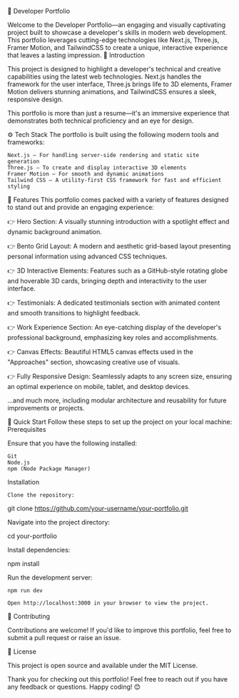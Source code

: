 🌟 Developer Portfolio

Welcome to the Developer Portfolio—an engaging and visually captivating project built to showcase a developer's skills in modern web development. This portfolio leverages cutting-edge technologies like Next.js, Three.js, Framer Motion, and TailwindCSS to create a unique, interactive experience that leaves a lasting impression.
🤖 Introduction

This project is designed to highlight a developer's technical and creative capabilities using the latest web technologies. Next.js handles the framework for the user interface, Three.js brings life to 3D elements, Framer Motion delivers stunning animations, and TailwindCSS ensures a sleek, responsive design.

This portfolio is more than just a resume—it's an immersive experience that demonstrates both technical proficiency and an eye for design.

⚙️ Tech Stack
The portfolio is built using the following modern tools and frameworks:

    Next.js – For handling server-side rendering and static site generation
    Three.js – To create and display interactive 3D elements
    Framer Motion – For smooth and dynamic animations
    Tailwind CSS – A utility-first CSS framework for fast and efficient styling

🔋 Features
This portfolio comes packed with a variety of features designed to stand out and provide an engaging experience:

👉 Hero Section:
A visually stunning introduction with a spotlight effect and dynamic background animation.

👉 Bento Grid Layout:
A modern and aesthetic grid-based layout presenting personal information using advanced CSS techniques.

👉 3D Interactive Elements:
Features such as a GitHub-style rotating globe and hoverable 3D cards, bringing depth and interactivity to the user interface.

👉 Testimonials:
A dedicated testimonials section with animated content and smooth transitions to highlight feedback.

👉 Work Experience Section:
An eye-catching display of the developer's professional background, emphasizing key roles and accomplishments.

👉 Canvas Effects:
Beautiful HTML5 canvas effects used in the "Approaches" section, showcasing creative use of visuals.

👉 Fully Responsive Design:
Seamlessly adapts to any screen size, ensuring an optimal experience on mobile, tablet, and desktop devices.

...and much more, including modular architecture and reusability for future improvements or projects.

🚀 Quick Start
Follow these steps to set up the project on your local machine:
Prerequisites

Ensure that you have the following installed:

    Git 
    Node.js 
    npm (Node Package Manager) 

Installation

    Clone the repository:

git clone https://github.com/your-username/your-portfolio.git

Navigate into the project directory:

cd your-portfolio

Install dependencies:

npm install

Run the development server:

    npm run dev

    Open http://localhost:3000 in your browser to view the project.

🌟 Contributing

Contributions are welcome! If you'd like to improve this portfolio, feel free to submit a pull request or raise an issue.

📜 License

This project is open source and available under the MIT License.

Thank you for checking out this portfolio! Feel free to reach out if you have any feedback or questions. Happy coding! 😊